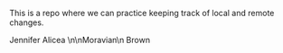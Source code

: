 This is a repo where we can practice keeping track of local and remote 
changes.

Jennifer Alicea
\n\nMoravian\n
Brown
